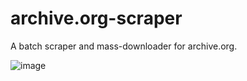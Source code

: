 # archive.org-scraper
 A batch scraper and mass-downloader for archive.org.
 
![image](https://github.com/user-attachments/assets/8a438556-e7ab-4d09-a85e-661370537a40)
